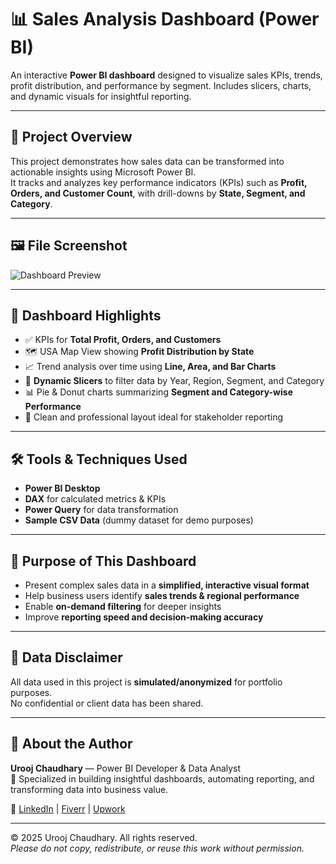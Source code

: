# 📊 Sales Analysis Dashboard (Power BI)

An interactive **Power BI dashboard** designed to visualize sales KPIs, trends, profit distribution, and performance by segment. Includes slicers, charts, and dynamic visuals for insightful reporting.  

---

## 📌 Project Overview
This project demonstrates how sales data can be transformed into actionable insights using Microsoft Power BI.  
It tracks and analyzes key performance indicators (KPIs) such as **Profit, Orders, and Customer Count**, with drill-downs by **State, Segment, and Category**.  

---

## 🖼️ File Screenshot
![Dashboard Preview](https://github.com/username/repo-name/blob/main/Sales%20Analysis%20Dashboard.png)  

---

## 🚀 Dashboard Highlights
- ✅ KPIs for **Total Profit, Orders, and Customers**  
- 🗺️ USA Map View showing **Profit Distribution by State**  
- 📈 Trend analysis over time using **Line, Area, and Bar Charts**  
- 🧩 **Dynamic Slicers** to filter data by Year, Region, Segment, and Category  
- 📊 Pie & Donut charts summarizing **Segment and Category-wise Performance**  
- 📌 Clean and professional layout ideal for stakeholder reporting  

---

## 🛠 Tools & Techniques Used
- **Power BI Desktop**  
- **DAX** for calculated metrics & KPIs  
- **Power Query** for data transformation  
- **Sample CSV Data** (dummy dataset for demo purposes)  

---

## 🎯 Purpose of This Dashboard
- Present complex sales data in a **simplified, interactive visual format**  
- Help business users identify **sales trends & regional performance**  
- Enable **on-demand filtering** for deeper insights  
- Improve **reporting speed and decision-making accuracy**  

---

## 🔐 Data Disclaimer
All data used in this project is **simulated/anonymized** for portfolio purposes.  
No confidential or client data has been shared.  

---

## 👤 About the Author
**Urooj Chaudhary** — Power BI Developer & Data Analyst  
💼 Specialized in building insightful dashboards, automating reporting, and transforming data into business value.  

🔗 [LinkedIn](your-link) | [Fiverr](your-link) | [Upwork](your-link)  

---

© 2025 Urooj Chaudhary. All rights reserved.  
*Please do not copy, redistribute, or reuse this work without permission.*  
